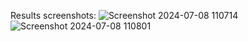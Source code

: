 Results screenshots:
![Screenshot 2024-07-08 110714](https://github.com/deepthidornala/VisualWizard/assets/130895321/cd92c127-3de8-4a73-af28-6d66731168bf)
![Screenshot 2024-07-08 110801](https://github.com/deepthidornala/VisualWizard/assets/130895321/241dc4d2-92f3-44fe-b0d8-4516c63d0e28)
